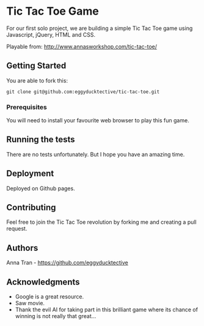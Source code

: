 # Tic Tac Toe Game

For our first solo project, we are building a simple Tic Tac Toe game using Javascript, jQuery, HTML and CSS.  

Playable from: http://www.annasworkshop.com/tic-tac-toe/

## Getting Started

You are able to fork this:

```
git clone git@github.com:eggyducktective/tic-tac-toe.git

```

### Prerequisites

You will need to install your favourite web browser to play this fun game.


## Running the tests

There are no tests unfortunately. But I hope you have an amazing time.


## Deployment

Deployed on Github pages.

## Contributing

Feel free to join the Tic Tac Toe revolution by forking me and creating a pull request.

## Authors

Anna Tran - https://github.com/eggyducktective

## Acknowledgments

* Google is a great resource.
* Saw movie.
* Thank the evil AI for taking part in this brilliant game where its chance of winning is not really that great...

